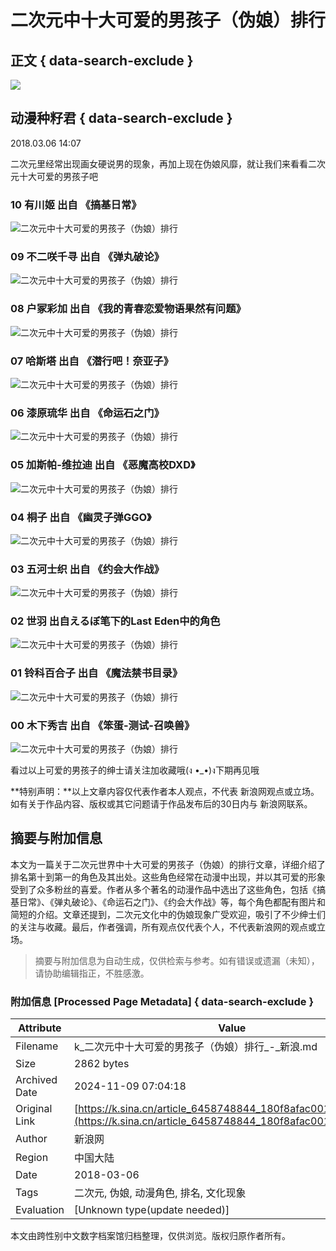 # 二次元中十大可爱的男孩子（伪娘）排行

## 正文 { data-search-exclude }


![](https://n.sinaimg.cn/sinacn02/360/w180h180/20181003/91e7-hkrzvkv5670889.jpg)

## 动漫种籽君 { data-search-exclude }

2018.03.06 14:07

二次元里经常出现画女硬说男的现象，再加上现在伪娘风靡，就让我们来看看二次元十大可爱的男孩子吧

### 10 有川姬  出自 《搞基日常》

![二次元中十大可爱的男孩子（伪娘）排行](http://k.sinaimg.cn/n/sinacn/w640h672/20180306/0f84-fxipenn6633761.jpg/w700d1q75cms.jpg)

### 09 不二咲千寻  出自 《弹丸破论》

![二次元中十大可爱的男孩子（伪娘）排行](http://k.sinaimg.cn/n/sinacn/w640h879/20180306/2e1e-fxipenn6633949.jpg/w700d1q75cms.jpg)

### 08 户冢彩加  出自 《我的青春恋爱物语果然有问题》

![二次元中十大可爱的男孩子（伪娘）排行](http://k.sinaimg.cn/n/sinacn/w589h325/20180306/5d46-fxipenn6634056.jpg/w700d1q75cms.jpg)

### 07 哈斯塔  出自 《潜行吧！奈亚子》

![二次元中十大可爱的男孩子（伪娘）排行](http://k.sinaimg.cn/n/sinacn/w640h755/20180306/4970-fxipenn6634160.jpg/w700d1q75cms.jpg)

### 06 漆原琉华  出自 《命运石之门》

![二次元中十大可爱的男孩子（伪娘）排行](http://k.sinaimg.cn/n/sinacn/w580h723/20180306/b702-fxipenn6634293.jpg/w700d1q75cms.jpg)

### 05 加斯帕-维拉迪  出自 《恶魔高校DXD》

![二次元中十大可爱的男孩子（伪娘）排行](http://k.sinaimg.cn/n/sinacn/w270h668/20180306/2525-fxipenn6634373.jpg/w700d1q75cms.jpg)

### 04 桐子  出自 《幽灵子弹GGO》

![二次元中十大可爱的男孩子（伪娘）排行](http://k.sinaimg.cn/n/sinacn/w640h857/20180306/b1e3-fxipenn6634463.jpg/w700d1q75cms.jpg)

### 03 五河士织  出自 《约会大作战》

![二次元中十大可爱的男孩子（伪娘）排行](http://k.sinaimg.cn/n/sinacn/w580h773/20180306/4751-fxipenn6634588.jpg/w700d1q75cms.jpg)

### 02 世羽  出自**えるぼ**笔下的**Last Eden**中的角色

![二次元中十大可爱的男孩子（伪娘）排行](http://k.sinaimg.cn/n/sinacn/w550h776/20180306/0789-fxipenn6634693.jpg/w700d1q75cms.jpg)

### 01 铃科百合子  出自 《魔法禁书目录》

![二次元中十大可爱的男孩子（伪娘）排行](http://k.sinaimg.cn/n/sinacn/w580h535/20180306/81d3-fxipenn6634755.jpg/w700d1q75cms.jpg)

### 00 木下秀吉  出自 《笨蛋-测试-召唤兽》

![二次元中十大可爱的男孩子（伪娘）排行](http://k.sinaimg.cn/n/sinacn/w640h336/20180306/2b29-fxipenn6634824.jpg/w700d1q75cms.jpg)

看过以上可爱的男孩子的绅士请关注加收藏哦(ง •\_•)ง下期再见哦

**特别声明：**以上文章内容仅代表作者本人观点，不代表 新浪网观点或立场。如有关于作品内容、版权或其它问题请于作品发布后的30日内与 新浪网联系。

## 摘要与附加信息

<!-- tcd_abstract -->
本文为一篇关于二次元世界中十大可爱的男孩子（伪娘）的排行文章，详细介绍了排名第十到第一的角色及其出处。这些角色经常在动漫中出现，并以其可爱的形象受到了众多粉丝的喜爱。作者从多个著名的动漫作品中选出了这些角色，包括《搞基日常》、《弹丸破论》、《命运石之门》、《约会大作战》等，每个角色都配有图片和简短的介绍。文章还提到，二次元文化中的伪娘现象广受欢迎，吸引了不少绅士们的关注与收藏。最后，作者强调，所有观点仅代表个人，不代表新浪网的观点或立场。
<!-- tcd_abstract_end -->

> 摘要与附加信息为自动生成，仅供检索与参考。如有错误或遗漏（未知），请协助编辑指正，不胜感激。

### 附加信息 [Processed Page Metadata] { data-search-exclude }

| Attribute       | Value                                  |
|-----------------|----------------------------------------|
| Filename        | k_二次元中十大可爱的男孩子（伪娘）排行_-_新浪.md                             |
| Size            | 2862 bytes                           |
| Archived Date   | 2024-11-09 07:04:18                             |
| Original Link   | [https://k.sina.cn/article_6458748844_180f8afac001004brt.html](https://k.sina.cn/article_6458748844_180f8afac001004brt.html)                       |
| Author          | 新浪网                               |
| Region          | 中国大陆                               |
| Date            | 2018-03-06                                 |
| Tags            | 二次元, 伪娘, 动漫角色, 排名, 文化现象                                 |
| Evaluation            | [Unknown type(update needed)]                                 |
<!-- tcd_table_end -->

本文由跨性别中文数字档案馆归档整理，仅供浏览。版权归原作者所有。

